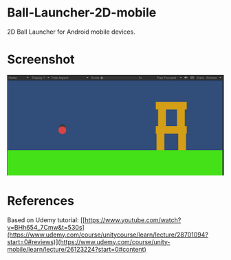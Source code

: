 # Ball-Launcher-2D-mobile
2D Ball Launcher for Android mobile devices.

# Screenshot
<img src="Ball_Launcher.PNG">

# References
Based on Udemy tutorial: [[https://www.youtube.com/watch?v=BHh654_7Cmw&t=530s](https://www.udemy.com/course/unitycourse/learn/lecture/28701094?start=0#reviews)](https://www.udemy.com/course/unity-mobile/learn/lecture/26123224?start=0#content)
